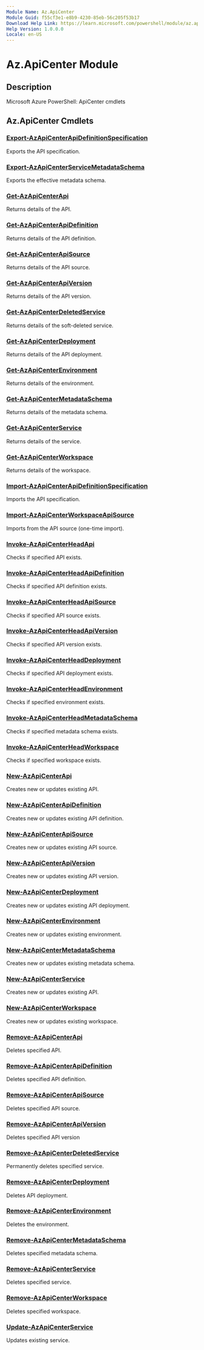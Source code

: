 ```yaml
---
Module Name: Az.ApiCenter
Module Guid: f55cf3e1-e8b9-4230-85eb-56c205f53b17
Download Help Link: https://learn.microsoft.com/powershell/module/az.apicenter
Help Version: 1.0.0.0
Locale: en-US
---
```


# Az.ApiCenter Module
## Description
Microsoft Azure PowerShell: ApiCenter cmdlets

## Az.ApiCenter Cmdlets
### [Export-AzApiCenterApiDefinitionSpecification](Export-AzApiCenterApiDefinitionSpecification.md)
Exports the API specification.

### [Export-AzApiCenterServiceMetadataSchema](Export-AzApiCenterServiceMetadataSchema.md)
Exports the effective metadata schema.

### [Get-AzApiCenterApi](Get-AzApiCenterApi.md)
Returns details of the API.

### [Get-AzApiCenterApiDefinition](Get-AzApiCenterApiDefinition.md)
Returns details of the API definition.

### [Get-AzApiCenterApiSource](Get-AzApiCenterApiSource.md)
Returns details of the API source.

### [Get-AzApiCenterApiVersion](Get-AzApiCenterApiVersion.md)
Returns details of the API version.

### [Get-AzApiCenterDeletedService](Get-AzApiCenterDeletedService.md)
Returns details of the soft-deleted service.

### [Get-AzApiCenterDeployment](Get-AzApiCenterDeployment.md)
Returns details of the API deployment.

### [Get-AzApiCenterEnvironment](Get-AzApiCenterEnvironment.md)
Returns details of the environment.

### [Get-AzApiCenterMetadataSchema](Get-AzApiCenterMetadataSchema.md)
Returns details of the metadata schema.

### [Get-AzApiCenterService](Get-AzApiCenterService.md)
Returns details of the service.

### [Get-AzApiCenterWorkspace](Get-AzApiCenterWorkspace.md)
Returns details of the workspace.

### [Import-AzApiCenterApiDefinitionSpecification](Import-AzApiCenterApiDefinitionSpecification.md)
Imports the API specification.

### [Import-AzApiCenterWorkspaceApiSource](Import-AzApiCenterWorkspaceApiSource.md)
Imports from the API source (one-time import).

### [Invoke-AzApiCenterHeadApi](Invoke-AzApiCenterHeadApi.md)
Checks if specified API exists.

### [Invoke-AzApiCenterHeadApiDefinition](Invoke-AzApiCenterHeadApiDefinition.md)
Checks if specified API definition exists.

### [Invoke-AzApiCenterHeadApiSource](Invoke-AzApiCenterHeadApiSource.md)
Checks if specified API source exists.

### [Invoke-AzApiCenterHeadApiVersion](Invoke-AzApiCenterHeadApiVersion.md)
Checks if specified API version exists.

### [Invoke-AzApiCenterHeadDeployment](Invoke-AzApiCenterHeadDeployment.md)
Checks if specified API deployment exists.

### [Invoke-AzApiCenterHeadEnvironment](Invoke-AzApiCenterHeadEnvironment.md)
Checks if specified environment exists.

### [Invoke-AzApiCenterHeadMetadataSchema](Invoke-AzApiCenterHeadMetadataSchema.md)
Checks if specified metadata schema exists.

### [Invoke-AzApiCenterHeadWorkspace](Invoke-AzApiCenterHeadWorkspace.md)
Checks if specified workspace exists.

### [New-AzApiCenterApi](New-AzApiCenterApi.md)
Creates new or updates existing API.

### [New-AzApiCenterApiDefinition](New-AzApiCenterApiDefinition.md)
Creates new or updates existing API definition.

### [New-AzApiCenterApiSource](New-AzApiCenterApiSource.md)
Creates new or updates existing API source.

### [New-AzApiCenterApiVersion](New-AzApiCenterApiVersion.md)
Creates new or updates existing API version.

### [New-AzApiCenterDeployment](New-AzApiCenterDeployment.md)
Creates new or updates existing API deployment.

### [New-AzApiCenterEnvironment](New-AzApiCenterEnvironment.md)
Creates new or updates existing environment.

### [New-AzApiCenterMetadataSchema](New-AzApiCenterMetadataSchema.md)
Creates new or updates existing metadata schema.

### [New-AzApiCenterService](New-AzApiCenterService.md)
Creates new or updates existing API.

### [New-AzApiCenterWorkspace](New-AzApiCenterWorkspace.md)
Creates new or updates existing workspace.

### [Remove-AzApiCenterApi](Remove-AzApiCenterApi.md)
Deletes specified API.

### [Remove-AzApiCenterApiDefinition](Remove-AzApiCenterApiDefinition.md)
Deletes specified API definition.

### [Remove-AzApiCenterApiSource](Remove-AzApiCenterApiSource.md)
Deletes specified API source.

### [Remove-AzApiCenterApiVersion](Remove-AzApiCenterApiVersion.md)
Deletes specified API version

### [Remove-AzApiCenterDeletedService](Remove-AzApiCenterDeletedService.md)
Permanently deletes specified service.

### [Remove-AzApiCenterDeployment](Remove-AzApiCenterDeployment.md)
Deletes API deployment.

### [Remove-AzApiCenterEnvironment](Remove-AzApiCenterEnvironment.md)
Deletes the environment.

### [Remove-AzApiCenterMetadataSchema](Remove-AzApiCenterMetadataSchema.md)
Deletes specified metadata schema.

### [Remove-AzApiCenterService](Remove-AzApiCenterService.md)
Deletes specified service.

### [Remove-AzApiCenterWorkspace](Remove-AzApiCenterWorkspace.md)
Deletes specified workspace.

### [Update-AzApiCenterService](Update-AzApiCenterService.md)
Updates existing service.


